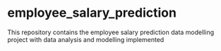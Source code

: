 # employee_salary_prediction
This repository contains the employee salary prediction data modelling project with data analysis and modelling implemented
